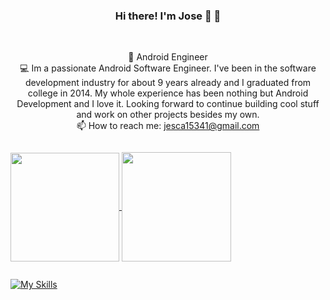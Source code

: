 


<h3 align="center">Hi there! I'm Jose 👋</a> 👋</h3>
<br>
<p align="center">
  👾  Android Engineer
  <br>
  💻  Im a passionate Android Software Engineer.  I've been in the software development industry for about 9 years already and I graduated from college in 2014.
My whole experience has been nothing but Android Development and I love it. Looking forward to continue building cool stuff and work on other projects 
besides my own.
  <br>
  📫 How to reach me: <a href="mailto: jesca15341@gmail.com">jesca15341@gmail.com</a>
  
</p>

<div style="display:flex;">
<p align=center>
  <a href="https://github.com/anuraghazra/github-readme-stats" title="Go to Source.">
    <img height=174 align="center" src="https://github-readme-stats.vercel.app/api?username=joseandroidengineer&theme=blue-green&show_icons=true">
  </a>
  <a href="https://github.com/anuraghazra/github-readme-stats">
  <img height=175 align="center" src="https://github-readme-stats.vercel.app/api/top-langs/?username=joseandroidengineer&theme=blue-green&langs_count=10&layout=compact" />
  </a>
  </p>
  </div>

<!--
**joseandroidengineer/joseandroidengineer** is a ✨ _special_ ✨ repository because its `README.md` (this file) appears on your GitHub profile.

Here are some ideas to get you started:

- 🔭 I’m currently working on ...
- 🌱 I’m currently learning ...
- 👯 I’m looking to collaborate on ...
- 🤔 I’m looking for help with ...
- 💬 Ask me about ...
- 📫 How to reach me: ...
- 😄 Pronouns: ...
- ⚡ Fun fact: ...
-->

[![My Skills](https://skillicons.dev/icons?i=androidstudio,java,kotlin,github,firebase,swift&perline=3)](https://skillicons.dev)
